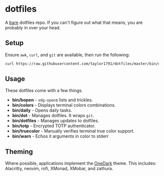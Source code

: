 dotfiles
========
A [bare](https://www.atlassian.com/git/tutorials/dotfiles) dotfiles repo. If you
can't figure out what that means, you are probably in over your head.

Setup
-----
Ensure `awk`, `curl`, and  `git` are available, then run the following:

```bash
curl https://raw.githubusercontent.com/taylor1791/dotfiles/master/bin/dot | bash`
```

Usage
-----
These dotfiles come with a few things.

 * **bin/bopen** - `xdg-open`s lists and trickles.
 * **bin/colors** - Displays terminal colors combinations.
 * **bin/daily** - Opens daily tasks.
 * **bin/dot** - Manages dotfiles. It wraps `git`.
 * **bin/dotfiles** - Manages updates to dotfiles.
 * **bin/totp** - Encrypted TOTP authenticator.
 * **bin/truecolor** - Manually verifies terminal true color support.
 * **bin/warn** - Echos it arguments in color to stderr

Theming
-------
Where possible, applications implement the
[OneDark](https://github.com/joshdick/onedark.vim) theme. This includes:
Alacritty, neovim, rofi, XMonad, XMobar, and zathura.
